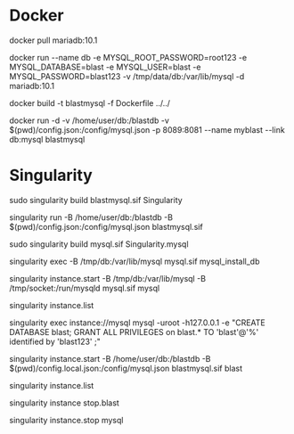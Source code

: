 # Docker

docker pull mariadb:10.1

docker run --name db -e MYSQL_ROOT_PASSWORD=root123 -e MYSQL_DATABASE=blast -e MYSQL_USER=blast -e MYSQL_PASSWORD=blast123 -v /tmp/data/db:/var/lib/mysql -d mariadb:10.1

docker build -t blastmysql -f Dockerfile ../../

docker run -d -v /home/user/db:/blastdb -v $(pwd)/config.json:/config/mysql.json -p 8089:8081 --name myblast --link db:mysql blastmysql


# Singularity

sudo singularity build blastmysql.sif Singularity

singularity run -B /home/user/db:/blastdb -B $(pwd)/config.json:/config/mysql.json blastmysql.sif

sudo singularity build mysql.sif Singularity.mysql

singularity exec -B /tmp/db:/var/lib/mysql mysql.sif mysql_install_db

singularity instance.start -B /tmp/db:/var/lib/mysql -B /tmp/socket:/run/mysqld mysql.sif mysql

singularity instance.list

singularity exec instance://mysql mysql -uroot -h127.0.0.1 -e "CREATE DATABASE blast; GRANT ALL PRIVILEGES on blast.* TO 'blast'@'%' identified by 'blast123' ;"

singularity instance.start -B /home/user/db:/blastdb -B $(pwd)/config.local.json:/config/mysql.json blastmysql.sif blast

singularity instance.list

singularity instance stop.blast

singularity instance.stop mysql


